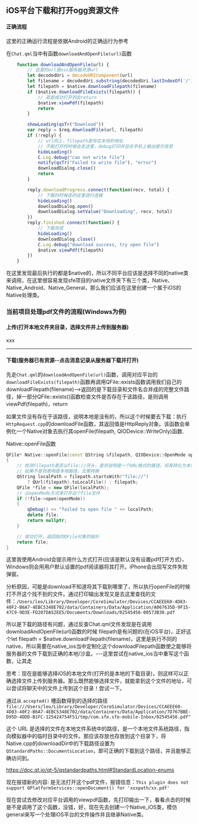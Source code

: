 ## iOS平台下载和打开ogg资源文件

#### 正确流程

这里的正确运行流程是依据Android的正确运行为参考

在`Chat.qml`当中有函数`downloadAndOpenFile(url)`函数

```js
    function downloadAndOpenFile(url) {
        // 这里的url是oss服务器资源url
        let decodedUri = decodeURIComponent(url)
        let filename = decodedUri.substring(decodedUri.lastIndexOf('/') + 1)
        let filepath = $native.downloadFilepath(filename)
        if ($native.downloadFileExists(filepath)) {
            // 若是成功打开则会return
            $native.viewPdf(filepath)
            return
        }

        showLoading(qsTr("Download"))
        var reply = $req.downloadFile(url, filepath)
        if (!reply) {
            // url同上，filepath是存在本地的地址
            // 不能打开的时候会走这里，debug打印并且在手机上输出提示信息
            hideLoading()
            C.Log.debug("can not write file")
            notify(qsTr("Failed to write file"), "error")
            downloadDialog.close()
            return
        }

        reply.downloadProgress.connect(function(recv, total) {
            // 下载的时候走的这里进行连接
            hideLoading()
            downloadDialog.open()
            downloadDialog.setValue("Downloading", recv, total)
        })
        reply.finished.connect(function() {
            // 下载完成
            hideLoading()
            downloadDialog.close()
            C.Log.debug("download success, try open file")
            $native.viewPdf(filepath)
        })
    }
```

在这里发现最后执行的都是$native的，所以不同平台应该是选择不同的native类来调用，在这里很容易发现sfe项目的native文件夹下有三个类，Native、Native_Android、Native_General，那么我们应该在这里创建一个属于iOS的Native处理类。

### 当前项目处理pdf文件的流程(Windows为例)

#### 上传(打开本地文件夹目录，选择文件并上传到服务器)

xxx

---

#### 下载(服务器已有资源--点击消息记录从服务器下载并打开)

先走`Chat.qml`的`downloadAndOpenFile(url)`函数，调用对应平台的`downloadFileExists(filepath)`函数再调用QFile::exists函数调用我们自己的downloadFilepath(filename)-->返回的是下载目录和文件名合并成的完整文件路径，掉一部分QFile::exists()函数检查文件是否存在于该路径，是则调用viewPdf(filepath)，return

如果文件没有存在于该路径，说明本地是没有的，所以这个时候要去下载：执行`HttpRequest.cpp`的downloadFile函数，其返回值是HttpReply对象。该函数会单例化一个Native对象去执行其openFile(filepath, QIODevice::WriteOnly)函数.

Native::openFile函数

```cpp
QFile* Native::openFile(const QString &filepath, QIODevice::OpenMode openMode)
{
    // 检测filepath是否以file://开头，是则说明是一个URL格式的路径，将其转化为本地文件路径
    // 如果不是则表明是本地路径，无需转换
    QString localPath = filepath.startsWith("file://")
        ? QUrl(filepath).toLocalFile() : filepath;
    QFile *file = new QFile(localPath);
    // 以openMode方式来打开这个file文件
    if (!file->open(openMode))
    {
        qDebug() << "failed to open file " << localPath;
        delete file;
        return nullptr;
    }

    // 成功打开，返回指向QFile对象的指针
    return file;
}
```

这里我使用Android会提示用什么方式打开(应该是默认没有设置pdf打开方式)，Windows则会用用户默认设置的pdf阅读器将其打开。iPhone会出现写文件失败弹窗。

分析原因，可能是download不知道将其下载到哪里了，所以执行openFile的时候打不开这个找不到的文件。通过打印输出发现又是去这里查找的文件：`/Users/leo/Library/Developer/CoreSimulator/Devices/CCAEEE60-4D83-40F2-B6A7-4EBC5348E702/data/Containers/Data/Application/A067635D-9F15-47C9-9D3E-FD207DA52EE5/Documents/Downloads/02545456-00573B30.pdf`

所以是下载的路径有问题，通过反查Chat.qml文件发现是在调用downloadAndOpenFile(url)函数的时候 filepath是有问题的(在iOS平台)，正好这个let filepath = $native.downloadFilepath(filename)，这里是执行不同的native，所以需要在native_ios当中定制化这个downloadFilepath函数使之能够将服务器的文件下载到正确的本地/沙盒。---这里尝试在native_ios当中重写这个函数，让其走





思考：现在是能够选择iOS的本地文件(打开的是本地的下载目录)，则这样可以正确选择文件上传到服务器。那么既然能够选择文件，就能拿到这个文件的地址，可以尝试将聊天中的文件上传到这个目录！尝试一下。

通过从 `accepted()` 槽函数得到的选择的路径`file:///Users/leo/Library/Developer/CoreSimulator/Devices/CCAEEE60-4D83-40F2-B6A7-4EBC5348E702/data/Containers/Data/Application/7D767BBE-D95D-4DDD-B1FC-125424754F51/tmp/com.sfe.sfe-mobile-Inbox/02545456.pdf"`

这个 URL 是选择的文件在本地文件系统中的路径，是一个本地文件系统路径，指向模拟器中的临时目录中的文件。那应该存放也存放到这个目录下，将Native.cpp的downloadDir中的下载路径设置为`QStandardPaths::DocumentsLocation`，即可正确的下载到这个路径，并且能够正确访问到。

https://doc.qt.io/qt-5/qstandardpaths.html#StandardLocation-enums

现在报错新的内容: 是无法打开这个pdf文件，报错信息：`This plugin does not support QPlatformServices::openDocument() for 'xxxpath/xx.pdf'`

现在尝试去修改对应平台调用的viewpdf函数，先打印输出一下，看看点击的时候是不是调用了这个函数，没错，好，现在先去创建一个Native_iOS类，模仿general来写一个处理iOS平台的文件操作并且继承Native类。

